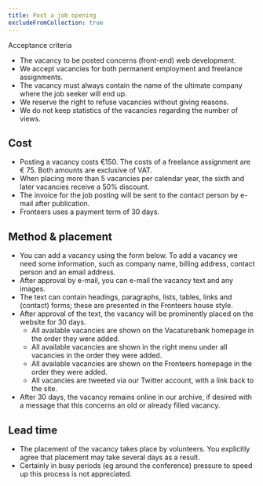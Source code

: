 ```yaml
---
title: Post a job opening
excludeFromCollection: true
---
```


Acceptance criteria

-   The vacancy to be posted concerns (front-end) web development.
-   We accept vacancies for both permanent employment and freelance assignments.
-   The vacancy must always contain the name of the ultimate company where the job seeker will end up.
-   We reserve the right to refuse vacancies without giving reasons.
-   We do not keep statistics of the vacancies regarding the number of views.

## Cost

-   Posting a vacancy costs €150. The costs of a freelance assignment are € 75. Both amounts are exclusive of VAT.
-   When placing more than 5 vacancies per calendar year, the sixth and later vacancies receive a 50% discount.
-   The invoice for the job posting will be sent to the contact person by e-mail after publication.
-   Fronteers uses a payment term of 30 days.

## Method & placement

-   You can add a vacancy using the form below. To add a vacancy we need some information, such as company name, billing address, contact person and an email address.
-   After approval by e-mail, you can e-mail the vacancy text and any images.
-   The text can contain headings, paragraphs, lists, tables, links and (contact) forms; these are presented in the Fronteers house style.
-   After approval of the text, the vacancy will be prominently placed on the website for 30 days.
    -   All available vacancies are shown on the Vacaturebank homepage in the order they were added.
    -   All available vacancies are shown in the right menu under all vacancies in the order they were added.
    -   All available vacancies are shown on the Fronteers homepage in the order they were added.
    -   All vacancies are tweeted via our Twitter account, with a link back to the site.
-   After 30 days, the vacancy remains online in our archive, if desired with a message that this concerns an old or already filled vacancy.

## Lead time

-   The placement of the vacancy takes place by volunteers. You explicitly agree that placement may take several days as a result.
-   Certainly in busy periods (eg around the conference) pressure to speed up this process is not appreciated.
